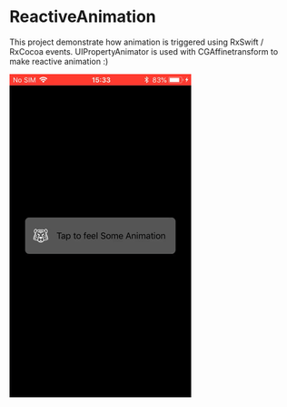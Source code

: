 # ReactiveAnimation

This project demonstrate how animation is triggered using RxSwift / RxCocoa events. 
UIPropertyAnimator is used with CGAffinetransform to make reactive animation :)


![alt-text](https://github.com/Wassmd/ReactiveAnimation/blob/master/ReactiveAnimation.gif)

